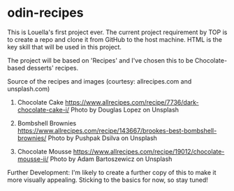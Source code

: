 # odin-recipes
This is Louella's first project ever.
The current project requirement by TOP is to create a repo and clone it from GitHub to the host machine. 
HTML is the key skill that will be used in this project. 

The project will be based on 'Recipes' and I've chosen this to be Chocolate-based desserts' recipes.

Source of the recipes  and images
(courtesy: allrecipes.com and unsplash.com)
1. Chocolate Cake
https://www.allrecipes.com/recipe/7736/dark-chocolate-cake-i/
Photo by Douglas Lopez on Unsplash

2. Bombshell Brownies
https://www.allrecipes.com/recipe/143667/brookes-best-bombshell-brownies/
Photo by Pushpak Dsilva on Unsplash

3. Chocolate Mousse
https://www.allrecipes.com/recipe/19012/chocolate-mousse-ii/
Photo by Adam Bartoszewicz on Unsplash

Further Development:
I'm likely to create a further copy of this to make it more visually appealing. Sticking to the basics for now, so stay tuned!



